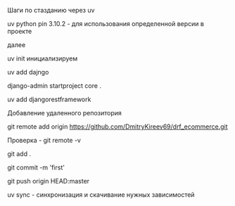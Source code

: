 Шаги по стазданию через uv

uv python pin 3.10.2 - для использования определенной версии в проекте

далее 

uv init инициализируем

uv add dajngo

django-admin startproject core .

uv add djangorestframework

Добавление удаленного репозитория

git remote add origin https://github.com/DmitryKireev69/drf_ecommerce.git

Проверка - git remote -v

git add .

git commit -m 'first'

git push origin HEAD:master

uv sync - синхронизация и скачивание нужных зависимостей

